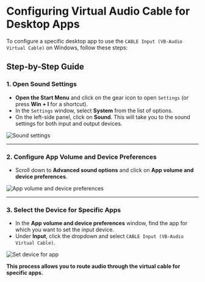 # Configuring Virtual Audio Cable for Desktop Apps

To configure a specific desktop app to use the `CABLE Input (VB-Audio Virtual Cable)` on Windows, follow these steps:

## Step-by-Step Guide

### 1. Open Sound Settings
- **Open the Start Menu** and click on the gear icon to open `Settings` (or press **Win + I** for a shortcut).
- In the `Settings` window, select **System** from the list of options.
- On the left-side panel, click on **Sound**. This will take you to the sound settings for both input and output devices.

![Sound settings](https://i.imgur.com/n7JU0wG.png)

---

### 2. Configure App Volume and Device Preferences
- Scroll down to **Advanced sound options** and click on **App volume and device preferences**.

![App volume and device preferences](https://i.imgur.com/Ik4CIty.png)

---

### 3. Select the Device for Specific Apps
- In the **App volume and device preferences** window, find the app for which you want to set the input device.
- Under **Input**, click the dropdown and select `CABLE Input (VB-Audio Virtual Cable)`.

![Set device for app](https://i.imgur.com/OZEfLkC.png)

**This process allows you to route audio through the virtual cable for specific apps.**
